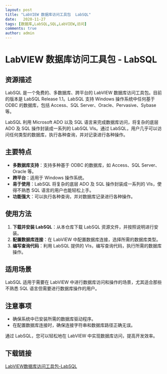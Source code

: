 ```yaml
---
layout: post
title: "LabVIEW 数据库访问工具包  LabSQL"
date:   2020-11-27
tags: [数据库,LabSQL,SQL,LabVIEW,访问]
comments: true
author: admin
---
```

# LabVIEW 数据库访问工具包 - LabSQL

## 资源描述

LabSQL 是一个免费的、多数据库、跨平台的 LabVIEW 数据库访问工具包。目前的版本是 LabSQL Release 1.1。LabSQL 支持 Windows 操作系统中任何基于 ODBC 的数据库，包括 Access、SQL Server、Oracle、Pervasive、Sybase 等。

LabSQL 利用 Microsoft ADO 以及 SQL 语言来完成数据库访问，将复杂的底层 ADO 及 SQL 操作封装成一系列的 LabSQL VIs。通过 LabSQL，用户几乎可以访问任何类型的数据库，执行各种查询，并对记录进行各种操作。

## 主要特点

- **多数据库支持**：支持多种基于 ODBC 的数据库，如 Access、SQL Server、Oracle 等。
- **跨平台**：适用于 Windows 操作系统。
- **易于使用**：LabSQL 将复杂的底层 ADO 及 SQL 操作封装成一系列的 VIs，使得不熟悉 SQL 语言的用户也能轻松上手。
- **功能强大**：可以执行各种查询，并对数据库记录进行各种操作。

## 使用方法

1. **下载并安装 LabSQL**：从本仓库下载 LabSQL 资源文件，并按照说明进行安装。
2. **配置数据库连接**：在 LabVIEW 中配置数据库连接，选择所需的数据库类型。
3. **编写查询代码**：利用 LabSQL 提供的 VIs，编写查询代码，执行所需的数据库操作。

## 适用场景

LabSQL 适用于需要在 LabVIEW 中进行数据库访问和操作的场景，尤其适合那些不熟悉 SQL 语言但需要进行数据库操作的用户。

## 注意事项

- 确保系统中已安装所需的数据库驱动程序。
- 在配置数据库连接时，确保连接字符串和数据库路径正确无误。

通过 LabSQL，您可以轻松地在 LabVIEW 中实现数据库访问，提高开发效率。

## 下载链接

[LabVIEW数据库访问工具包-LabSQL](https://pan.quark.cn/s/3dc6cf591324)